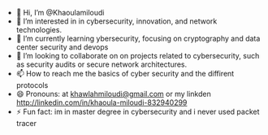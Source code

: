 - 👋 Hi, I’m @Khaoulamiloudi
- 👀 I’m interested in in cybersecurity, innovation, and network technologies. 
- 🌱 I’m currently learning  ybersecurity, focusing on cryptography and data center security and devops
- 💞️ I’m looking to collaborate on on projects related to cybersecurity, such as security audits or secure network architectures.
- 📫 How to reach me the basics of cyber security and the diffirent protocols 
- 😄 Pronouns: at khawlahmiloudi@gmail.com or my linkden http://linkedin.com/in/khaoula-miloudi-832940299
- ⚡ Fun fact: im in master degree in cybersecurity and i never used packet tracer

<!---
Khaoulamiloudi/Khaoulamiloudi is a ✨ special ✨ repository because its `README.md` (this file) appears on your GitHub profile.
You can click the Preview link to take a look at your changes.
--->
